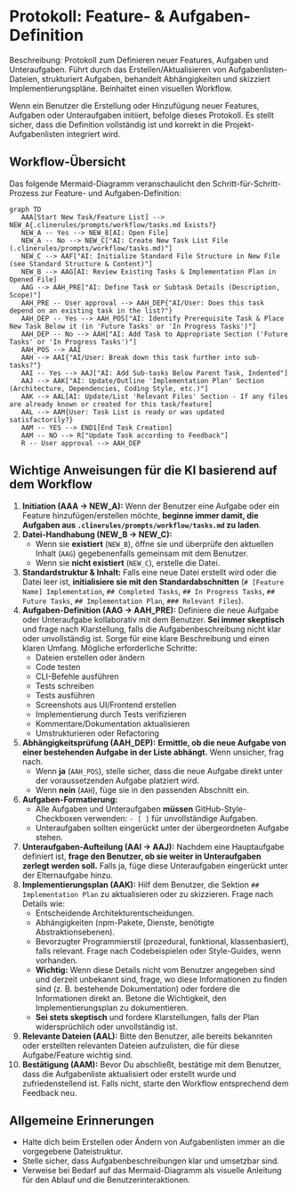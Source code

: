 <!-- Canonical: .github/create-ai-task.prompt.md (en) | Übersetzung: de — last updated: 2025-08-21 -->

# Protokoll: Feature- & Aufgaben-Definition

Beschreibung: Protokoll zum Definieren neuer Features, Aufgaben und Unteraufgaben. Führt durch das Erstellen/Aktualisieren von Aufgabenlisten-Dateien, strukturiert Aufgaben, behandelt Abhängigkeiten und skizziert Implementierungspläne. Beinhaltet einen visuellen Workflow.

Wenn ein Benutzer die Erstellung oder Hinzufügung neuer Features, Aufgaben oder Unteraufgaben initiiert, befolge dieses Protokoll. Es stellt sicher, dass die Definition vollständig ist und korrekt in die Projekt-Aufgabenlisten integriert wird.

## Workflow-Übersicht

Das folgende Mermaid-Diagramm veranschaulicht den Schritt-für-Schritt-Prozess zur Feature- und Aufgaben-Definition:

```mermaid
graph TD
   AAA[Start New Task/Feature List] --> NEW_A{.clinerules/prompts/workflow/tasks.md Exists?}
   NEW_A -- Yes --> NEW_B[AI: Open File]
   NEW_A -- No --> NEW_C["AI: Create New Task List File (.clinerules/prompts/workflow/tasks.md)"]
   NEW_C --> AAF["AI: Initialize Standard File Structure in New File (see Standard Structure & Content)"]
   NEW_B --> AAG[AI: Review Existing Tasks & Implementation Plan in Opened File]
   AAG --> AAH_PRE["AI: Define Task or Subtask Details (Description, Scope)"]
   AAH_PRE -- User approval --> AAH_DEP{"AI/User: Does this task depend on an existing task in the list?"}
   AAH_DEP -- Yes --> AAH_POS["AI: Identify Prerequisite Task & Place New Task Below it (in 'Future Tasks' or 'In Progress Tasks')"]
   AAH_DEP -- No --> AAH["AI: Add Task to Appropriate Section ('Future Tasks' or 'In Progress Tasks')"]
   AAH_POS --> AAI
   AAH --> AAI{"AI/User: Break down this task further into sub-tasks?"}
   AAI -- Yes --> AAJ["AI: Add Sub-tasks Below Parent Task, Indented"]
   AAJ --> AAK["AI: Update/Outline 'Implementation Plan' Section (Architecture, Dependencies, Coding Style, etc.)"]
   AAK --> AAL[AI: Update/List 'Relevant Files' Section - If any files are already known or created for this task/feature]
   AAL --> AAM{User: Task List is ready or was updated satisfactorily?}
   AAM -- YES --> END1[End Task Creation]
   AAM -- NO --> R["Update Task according to Feedback"]
   R -- User approval --> AAH_DEP
```

## Wichtige Anweisungen für die KI basierend auf dem Workflow

1. **Initiation (AAA -> NEW_A):** Wenn der Benutzer eine Aufgabe oder ein Feature hinzufügen/erstellen möchte, **beginne immer damit, die Aufgaben aus `.clinerules/prompts/workflow/tasks.md` zu laden**.
2. **Datei-Handhabung (NEW_B -> NEW_C):**
   - Wenn sie **existiert** (`NEW_B`), öffne sie und überprüfe den aktuellen Inhalt (`AAG`) gegebenenfalls gemeinsam mit dem Benutzer.
   - Wenn sie **nicht existiert** (`NEW_C`), erstelle die Datei.
3. **Standardstruktur & Inhalt:** Falls eine neue Datei erstellt wird oder die Datei leer ist, **initialisiere sie mit den Standardabschnitten** (`# [Feature Name] Implementation`, `## Completed Tasks`, `## In Progress Tasks`, `## Future Tasks`, `## Implementation Plan`, `### Relevant Files`).
4. **Aufgaben-Definition (AAG -> AAH_PRE):** Definiere die neue Aufgabe oder Unteraufgabe kollaborativ mit dem Benutzer. **Sei immer skeptisch** und frage nach Klarstellung, falls die Aufgabenbeschreibung nicht klar oder unvollständig ist. Sorge für eine klare Beschreibung und einen klaren Umfang. Mögliche erforderliche Schritte:
   - Dateien erstellen oder ändern
   - Code testen
   - CLI-Befehle ausführen
   - Tests schreiben
   - Tests ausführen
   - Screenshots aus UI/Frontend erstellen
   - Implementierung durch Tests verifizieren
   - Kommentare/Dokumentation aktualisieren
   - Umstrukturieren oder Refactoring
5. **Abhängigkeitsprüfung (AAH_DEP):** **Ermittle, ob die neue Aufgabe von einer bestehenden Aufgabe in der Liste abhängt.** Wenn unsicher, frag nach.
   - Wenn **ja** (`AAH_POS`), stelle sicher, dass die neue Aufgabe direkt unter der voraussetzenden Aufgabe platziert wird.
   - Wenn **nein** (`AAH`), füge sie in den passenden Abschnitt ein.
6. **Aufgaben-Formatierung:**
   - Alle Aufgaben und Unteraufgaben **müssen** GitHub-Style-Checkboxen verwenden: `- [ ]` für unvollständige Aufgaben.
   - Unteraufgaben sollten eingerückt unter der übergeordneten Aufgabe stehen.
7. **Unteraufgaben-Aufteilung (AAI -> AAJ):** Nachdem eine Hauptaufgabe definiert ist, **frage den Benutzer, ob sie weiter in Unteraufgaben zerlegt werden soll.** Falls ja, füge diese Unteraufgaben eingerückt unter der Elternaufgabe hinzu.
8. **Implementierungsplan (AAK):** Hilf dem Benutzer, die Sektion `## Implementation Plan` zu aktualisieren oder zu skizzieren. Frage nach Details wie:
   - Entscheidende Architekturentscheidungen.
   - Abhängigkeiten (npm-Pakete, Dienste, benötigte Abstraktionsebenen).
   - Bevorzugter Programmierstil (prozedural, funktional, klassenbasiert), falls relevant. Frage nach Codebeispielen oder Style-Guides, wenn vorhanden.
   - **Wichtig:** Wenn diese Details nicht vom Benutzer angegeben sind und derzeit unbekannt sind, frage, wo diese Informationen zu finden sind (z. B. bestehende Dokumentation) oder fordere die Informationen direkt an. Betone die Wichtigkeit, den Implementierungsplan zu dokumentieren.
   - **Sei stets skeptisch** und fordere Klarstellungen, falls der Plan widersprüchlich oder unvollständig ist.
9. **Relevante Dateien (AAL):** Bitte den Benutzer, alle bereits bekannten oder erstellten relevanten Dateien aufzulisten, die für diese Aufgabe/Feature wichtig sind.
10. **Bestätigung (AAM):** Bevor Du abschließt, bestätige mit dem Benutzer, dass die Aufgabenliste aktualisiert oder erstellt wurde und zufriedenstellend ist. Falls nicht, starte den Workflow entsprechend dem Feedback neu.

## Allgemeine Erinnerungen

- Halte dich beim Erstellen oder Ändern von Aufgabenlisten immer an die vorgegebene Dateistruktur.
- Stelle sicher, dass Aufgabenbeschreibungen klar und umsetzbar sind.
- Verweise bei Bedarf auf das Mermaid-Diagramm als visuelle Anleitung für den Ablauf und die Benutzerinteraktionen.
